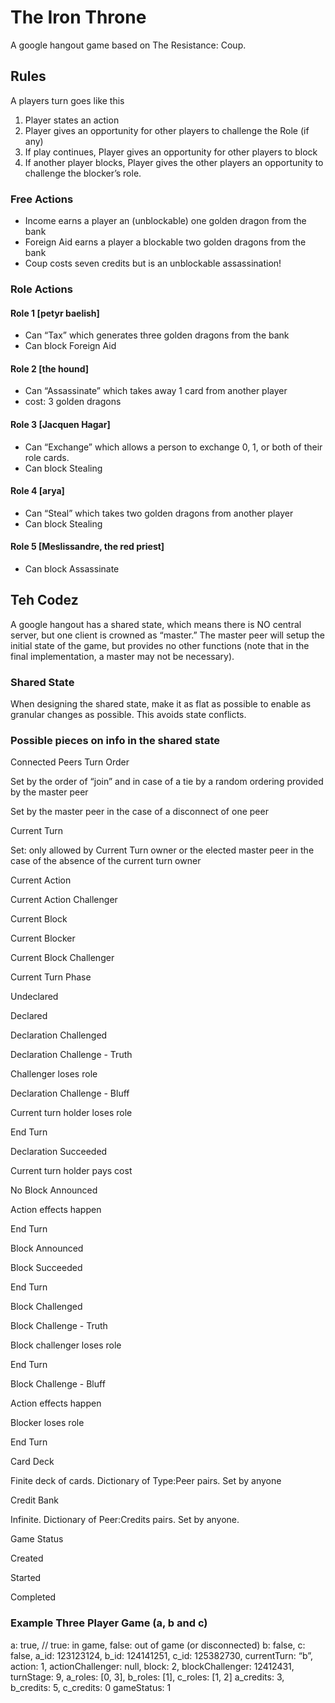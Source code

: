 # The Iron Throne
A google hangout game based on The Resistance: Coup.

## Rules
A players turn goes like this
1. Player states an action
2. Player gives an opportunity for other players to challenge the Role (if any)
3. If play continues, Player gives an opportunity for other players to block
4. If another player blocks, Player gives the other players an opportunity to challenge the blocker’s role.

### Free Actions
* Income earns a player an (unblockable) one golden dragon from the bank
* Foreign Aid earns a player a blockable two golden dragons from the bank
* Coup costs seven credits but is an unblockable assassination!

### Role Actions

#### Role 1 [petyr baelish]
* Can “Tax” which generates three golden dragons from the bank
* Can block Foreign Aid

#### Role 2 [the hound]
* Can “Assassinate” which takes away 1 card from another player
* cost: 3 golden dragons

#### Role 3 [Jacquen Hagar]
* Can “Exchange” which allows a person to exchange 0, 1, or both of their role cards.
* Can block Stealing

#### Role 4 [arya]
* Can “Steal” which takes two golden dragons from another player
* Can block Stealing

#### Role 5 [Meslissandre, the red priest]
* Can block Assassinate


## Teh Codez
A google hangout has a shared state, which means there is NO central server, but one client is crowned as “master.”  The master peer will setup the initial state of the game, but provides no other functions (note that in the final implementation, a master may not be necessary).

### Shared State
When designing the shared state, make it as flat as possible to enable as granular changes as possible.  This avoids state conflicts.

### Possible pieces on info in the shared state
Connected Peers Turn Order

Set by the order of “join” and in case of a tie by a random ordering provided by the master peer

Set by the master peer in the case of a disconnect of one peer

Current Turn

Set: only allowed by Current Turn owner or the elected master peer in the case of the absence of the current turn owner

Current Action

Current Action Challenger

Current Block

Current Blocker

Current Block Challenger

Current Turn Phase

Undeclared

Declared

Declaration Challenged

Declaration Challenge - Truth

Challenger loses role

Declaration Challenge - Bluff

Current turn holder loses role

End Turn

Declaration Succeeded

Current turn holder pays cost

No Block Announced

Action effects happen

End Turn

Block Announced

Block Succeeded

End Turn

Block Challenged

Block Challenge - Truth

Block challenger loses role

End Turn

Block Challenge - Bluff

Action effects happen

Blocker loses role

End Turn

Card Deck

Finite deck of cards.  Dictionary of Type:Peer pairs.  Set by anyone

Credit Bank

Infinite.  Dictionary of Peer:Credits pairs.  Set by anyone.

Game Status

Created

Started

Completed

### Example Three Player Game (a, b and c)

a: true, // true: in game, false: out of game (or disconnected)
b: false,
c: false,
a_id: 123123124,
b_id: 124141251,
c_id: 125382730,
currentTurn: “b”,
action: 1,
actionChallenger: null,
block: 2,
blockChallenger: 12412431,
turnStage: 9,
a_roles: [0, 3],
b_roles: [1],
c_roles: [1, 2]
a_credits: 3,
b_credits: 5,
c_credits: 0
gameStatus: 1
